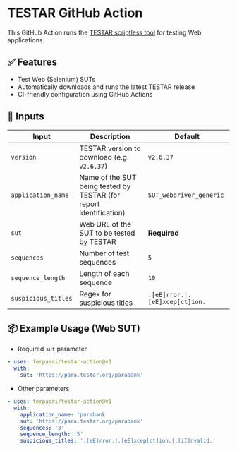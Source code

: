 # TESTAR GitHub Action

This GitHub Action runs the [TESTAR scriptless tool](https://github.com/TESTARtool/TESTAR_dev) for testing Web applications.

## ✅ Features

- Test Web (Selenium) SUTs
- Automatically downloads and runs the latest TESTAR release
- CI-friendly configuration using GitHub Actions

## 🔧 Inputs

| Input | Description | Default |
|-------|-------------|---------|
| `version` | TESTAR version to download (e.g. `v2.6.37`) | `v2.6.37` |
| `application_name` | Name of the SUT being tested by TESTAR (for report identification) | `SUT_webdriver_generic` |
| `sut` | Web URL of the SUT to be tested by TESTAR | **Required** |
| `sequences` | Number of test sequences | `5` |
| `sequence_length` | Length of each sequence | `10` |
| `suspicious_titles` | Regex for suspicious titles | `.[eE]rror.\|.[eE]xcep[ct]ion.` |

## 📦 Example Usage (Web SUT)

- Required `sut` parameter

```yaml
- uses: ferpasri/testar-action@v1
  with:
    sut: 'https://para.testar.org/parabank'
```

- Other parameters

```yaml
- uses: ferpasri/testar-action@v1
  with:
    application_name: 'parabank'
    sut: 'https://para.testar.org/parabank'
    sequences: '3'
    sequence_length: '5'
    suspicious_titles: '.[eE]rror.|.[eE]xcep[ct]ion.|.[iI]nvalid.'
```